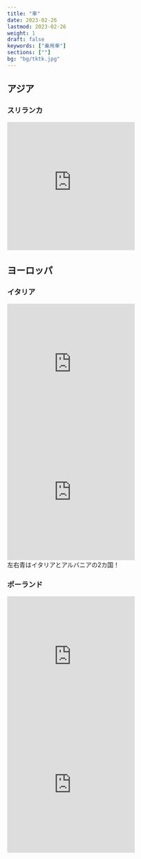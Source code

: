 ```yaml
---
title: "車"
date: 2023-02-26
lastmod: 2023-02-26
weight: 1
draft: false
keywords: ["乗用車"]
sections: [""]
bg: "bg/tktk.jpg"
---
```


## アジア
### スリランカ
<div class="googlemap-if">
<iframe src="https://www.google.com/maps/embed?pb=!4v1677398099329!6m8!1m7!1srP9ZtRLLZ4lUhvwv2suLzA!2m2!1d6.933738790031139!2d79.85986548632016!3f296.0994965816216!4f-7.382772223091422!5f3.174807433806582" width="295" height="295" style="border:0;" allowfullscreen="" loading="lazy" referrerpolicy="no-referrer-when-downgrade"></iframe>
</div>

## ヨーロッパ

### イタリア

<div class="googlemap-if">
<iframe src="https://www.google.com/maps/embed?pb=!4v1678980633316!6m8!1m7!1sp9cbeYXh6vdRFWrEpwDzUA!2m2!1d41.91229324218835!2d12.49992681993341!3f178.90702711637746!4f-5.144184742740549!5f3.325193203789971" width="295" height="295" style="border:0;" allowfullscreen="" loading="lazy" referrerpolicy="no-referrer-when-downgrade"></iframe>
<iframe src="https://www.google.com/maps/embed?pb=!4v1679068911978!6m8!1m7!1s_E2FFw-3hu_cH_Ru4YwMKg!2m2!1d41.87681246439201!2d12.5525813353276!3f297.254890570546!4f-3.4188301872670905!5f3.325193203789971" width="295" height="295" style="border:0;" allowfullscreen="" loading="lazy" referrerpolicy="no-referrer-when-downgrade"></iframe>
<div class="description">
左右青はイタリアとアルバニアの2カ国！
</div>
</div>

### ポーランド
<div class="googlemap-if">
<iframe src="https://www.google.com/maps/embed?pb=!4v1677413177375!6m8!1m7!1sYYat7yl43TPwIzm2UV1IwA!2m2!1d54.3532692352136!2d18.65225061901272!3f296.3243160754295!4f-21.96593350497271!5f1.5366184664772655" width="295" height="295" style="border:0;" allowfullscreen="" loading="lazy" referrerpolicy="no-referrer-when-downgrade"></iframe>
<iframe src="https://www.google.com/maps/embed?pb=!4v1678981804492!6m8!1m7!1saI7WBakzICy5hSRIAPCL4A!2m2!1d52.23060965331394!2d21.05807064903327!3f298.0770688133294!4f-14.989421117657557!5f3.3203039191959665" width="295" height="295" style="border:0;" allowfullscreen="" loading="lazy" referrerpolicy="no-referrer-when-downgrade"></iframe>
</div>